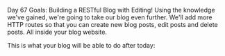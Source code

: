Day 67 Goals: Building a RESTful Blog with Editing!
Using the knowledge we've gained, we're going to take our blog even further. We'll add more HTTP routes so that you can create new blog posts, edit posts and delete posts. All inside your blog website.

This is what your blog will be able to do after today:

